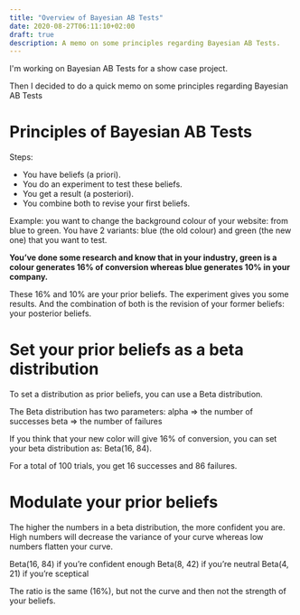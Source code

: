 ```yaml
---
title: "Overview of Bayesian AB Tests"
date: 2020-08-27T06:11:10+02:00
draft: true
description: A memo on some principles regarding Bayesian AB Tests.
---
```


I'm working on Bayesian AB Tests for a show case project.

Then I decided to do a quick memo on some principles regarding Bayesian AB Tests

# Principles of Bayesian AB Tests

Steps:
- You have beliefs (a priori).
- You do an experiment to test these beliefs.
- You get a result (a posteriori).
- You combine both to revise your first beliefs.

Example: you want to change the background colour of your website: from blue to green.
You have 2 variants: blue (the old colour) and green (the new one) that you want to test. 

**You’ve done some research and know that in your industry, green is a colour generates 16% of conversion whereas blue generates 10% in your company.**

These 16% and 10% are your prior beliefs.
The experiment gives you some results.
And the combination of both is the revision of your former beliefs: your posterior beliefs.

# Set your prior beliefs as a beta distribution
To set a distribution as prior beliefs, you can use a Beta distribution.

The Beta distribution has two parameters: 
alpha => the number of successes
beta => the number of failures

If you think that your new color will give 16% of conversion, you can set your beta distribution as: Beta(16, 84). 

For a total of 100 trials, you get 16 successes and 86 failures.

# Modulate your prior beliefs

The higher the numbers in a beta distribution, the more confident you are.
High numbers will decrease the variance of your curve whereas low numbers flatten your curve.


Beta(16, 84) if you’re confident enough
Beta(8, 42) if you’re neutral
Beta(4, 21) if you’re sceptical

The ratio is the same (16%), but not the curve and then not the strength of your beliefs.
